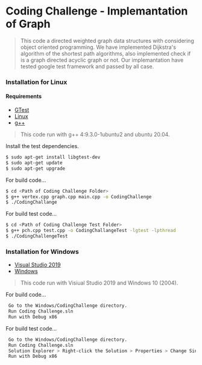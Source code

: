 # Coding Challenge - Implemantation of Graph

>This code a directed weighted graph data structures with considering object oriented programming. We have implemented Dijkstra's algorithm of the shortest path algorithms, also implemented check if is a graph directed acyclic graph or not. Our implemantation have tested google test framework and passed by all case.

### Installation for Linux
#### Requirements
* [GTest](https://github.com/google/googletest)
* [Linux](https://www.linux.org/)
* [g++](https://gcc.gnu.org/)

>This code run with g++ 4:9.3.0-1ubuntu2 and ubuntu 20.04.

Install the test dependencies.

```sh
$ sudo apt-get install libgtest-dev
$ sudo apt-get update
$ sudo apt-get upgrade
```

For build code...

```sh
$ cd <Path of Coding Challenge Folder>
$ g++ vertex.cpp graph.cpp main.cpp -o CodingChallenge
$ ./CodingChallange
```

For build test code...

```sh
$ cd <Path of Coding Challenge Test Folder>
$ g++ pch.cpp test.cpp -o CodingChallangeTest -lgtest -lpthread
$ ./CodingChallengeTest
```

### Installation for Windows
* [Visual Studio 2019](https://visualstudio.microsoft.com/)
* [Windows](https://www.microsoft.com/en-us/windows)
> This code run with Visiual Studio 2019 and Windows 10 (2004).

For build code...

```sh
 Go to the Windows/CodingChallenge directory.
 Run Coding Challenge.sln
 Run with Debug x86
```

For build test code...

```sh
 Go to the Windows/CodingChallenge directory.
 Run Coding Challenge.sln
 Solution Explorer > Right-click the Solution > Properties > Change Single Startup Project to CodingChallengeTest
 Run with Debug x86 
```

